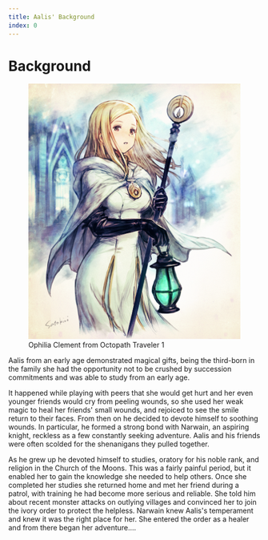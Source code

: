 ```yaml
---
title: Aalis' Background
index: 0
---
```

# Background
<figure class="float-left mr-5 mt-5 mb-1 w-48">
    <img class="mask mask-hexagon" src="assets/AalisWintercrest.png" />
    <figcaption>
        Ophilia Clement from Octopath Traveler 1
    </figcaption>
</figure>

Aalis from an early age demonstrated magical gifts, being the third-born in the family she had the opportunity not to be crushed by succession commitments and was able to study from an early age.

It happened while playing with peers that she would get hurt and her even younger friends would cry from peeling wounds, so she used her weak magic to heal her friends' small wounds, and rejoiced to see the smile return to their faces. From then on he decided to devote himself to soothing wounds.
In particular, he formed a strong bond with Narwain, an aspiring knight, reckless as a few constantly seeking adventure. Aalis and his friends were often scolded for the shenanigans they pulled together.

As he grew up he devoted himself to studies, oratory for his noble rank, and religion in the Church of the Moons. This was a fairly painful period, but it enabled her to gain the knowledge she needed to help others.
Once she completed her studies she returned home and met her friend during a patrol, with training he had become more serious and reliable. She told him about recent monster attacks on outlying villages and convinced her to join the ivory order to protect the helpless. Narwain knew Aalis's temperament
and knew it was the right place for her.
She entered the order as a healer and from there began her adventure....